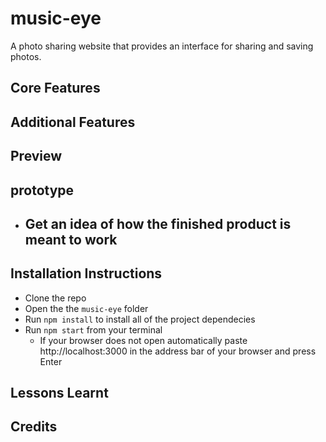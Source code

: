 # music-eye

A photo sharing website that provides an interface for sharing and saving photos.

## Core Features

## Additional Features

## Preview

## prototype

- ## Get an idea of how the finished product is meant to work

## Installation Instructions

- Clone the repo
- Open the the `music-eye` folder
- Run `npm install` to install all of the project dependecies
- Run `npm start` from your terminal
  - If your browser does not open automatically paste http://localhost:3000 in the address bar of your browser and press Enter

## Lessons Learnt

## Credits
